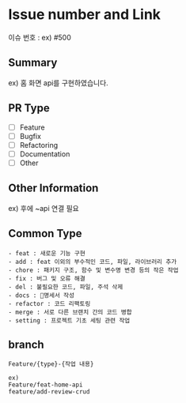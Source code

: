 # Issue number and Link
이슈 번호 : ex) #500

## Summary
ex) 홈 화면 api를 구현하였습니다.

## PR Type
- [ ] Feature
- [ ] Bugfix
- [ ] Refactoring
- [ ] Documentation
- [ ] Other

## Other Information
ex) 후에 ~api 연결 필요

## Common Type

~~~
- feat : 새로운 기능 구현
- add : feat 이외의 부수적인 코드, 파일, 라이브러리 추가
- chore : 패키지 구조, 함수 및 변수명 변경 등의 작은 작업
- fix : 버그 및 오류 해결
- del : 불필요한 코드, 파일, 주석 삭제
- docs : 명세서 작성
- refactor : 코드 리팩토링
- merge : 서로 다른 브랜치 간의 코드 병합
- setting : 프로젝트 기초 세팅 관련 작업
~~~

## branch

~~~
Feature/{type}-{작업 내용}

ex)
Feature/feat-home-api
feature/add-review-crud
~~~
